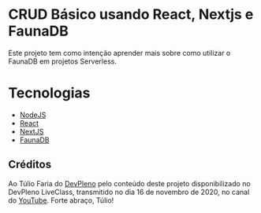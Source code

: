 # CRUD Básico usando React, Nextjs e FaunaDB

Este projeto tem como intenção aprender mais sobre como utilizar o FaunaDB em projetos Serverless.

# Tecnologias
* [NodeJS](https://nodejs.org/en/)
* [React](https://pt-br.reactjs.org/)
* [NextJS](https://nextjs.org/)
* [FaunaDB](https://fauna.com/)

## Créditos

Ao Túlio Faria do [DevPleno](https://devpleno.com) pelo conteúdo deste projeto disponibilizado no DevPleno LiveClass, transmitido no dia 16 de novembro de 2020, no canal do [YouTube](https://www.youtube.com/watch?v=JRN59NP_3Q8). Forte abraço, Túlio!